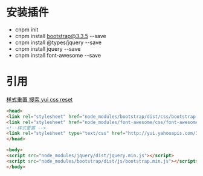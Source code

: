 # 安装插件
* cnpm init
* cnpm install bootstrap@3.3.5 --save
* cnpm install @types/jquery --save
* cnpm install jquery --save
* cnpm install font-awesome --save
# 引用
[样式重置 搜索 yui css reset](http://yuilibrary.com/yui/docs/cssreset/)
```html
<head>
<link rel="stylesheet" href="node_modules/bootstrap/dist/css/bootstrap.min.css">
<link rel="stylesheet" href="node_modules/font-awesome/css/font-awesome.min.css">
<!--样式重置 -->
<link rel="stylesheet" type="text/css" href="http://yui.yahooapis.com/3.18.1/build/cssreset/cssreset-min.css">
</head>

<body>
<script src="node_modules/jquery/dist/jquery.min.js"></script>
<script src="node_modules/bootstrap/dist/js/bootstrap.min.js"></script>
</body>
```

